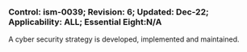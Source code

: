 ### Control: ism-0039; Revision: 6; Updated: Dec-22; Applicability: ALL; Essential Eight:N/A
<p>A cyber security strategy is developed, implemented and maintained.</p>
